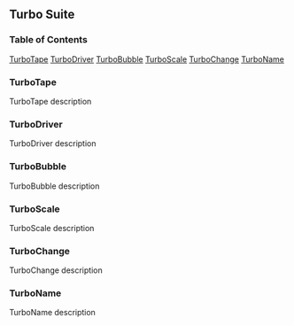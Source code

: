 ## Turbo Suite

### Table of Contents

[TurboTape](#turbotape)
[TurboDriver](#turbodriver)
[TurboBubble](#turbobubble)
[TurboScale](#turboscale)
[TurboChange](#turbochange)
[TurboName](#turboname)



### TurboTape
TurboTape description

### TurboDriver
TurboDriver description

### TurboBubble
TurboBubble description

### TurboScale
TurboScale description

### TurboChange
TurboChange description

### TurboName
TurboName description
